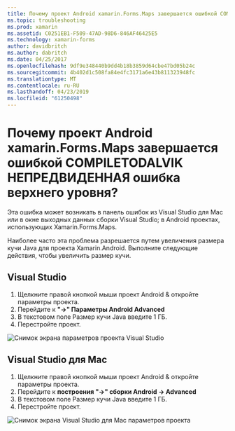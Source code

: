 ```yaml
---
title: Почему проект Android xamarin.Forms.Maps завершается ошибкой COMPILETODALVIK НЕПРЕДВИДЕННАЯ ошибка верхнего уровня?
ms.topic: troubleshooting
ms.prod: xamarin
ms.assetid: C0251EB1-F509-47AD-98D6-846AF46425E5
ms.technology: xamarin-forms
author: davidbritch
ms.author: dabritch
ms.date: 04/25/2017
ms.openlocfilehash: 9df9e348440b9dd4b18b3859d64cbe47bd05b24c
ms.sourcegitcommit: 4b402d1c508fa84e4fc3171a6e43b811323948fc
ms.translationtype: MT
ms.contentlocale: ru-RU
ms.lasthandoff: 04/23/2019
ms.locfileid: "61250498"
---
```

# <a name="why-does-my-xamarinformsmaps-android-project-fail-with-compiletodalvik-unexpected-top-level-error"></a>Почему проект Android xamarin.Forms.Maps завершается ошибкой COMPILETODALVIK НЕПРЕДВИДЕННАЯ ошибка верхнего уровня?

Эта ошибка может возникать в панель ошибок из Visual Studio для Mac или в окне выходных данных сборки Visual Studio; в Android проектах, использующих Xamarin.Forms.Maps.

Наиболее часто эта проблема разрешается путем увеличения размера кучи Java для проекта Xamarin.Android. Выполните следующие действия, чтобы увеличить размер кучи.

## <a name="visual-studio"></a>Visual Studio

1. Щелкните правой кнопкой мыши проект Android & откройте параметры проекта.
2. Перейдите к **"->" Параметры Android Advanced**
3. В текстовом поле Размер кучи Java введите 1 ГБ.
4. Перестройте проект.

![Снимок экрана параметров проекта Visual Studio](maps-compiletodalvik-error-images/vsjavaheap.png "Android параметры сборки в Visual Studio")

## <a name="visual-studio-for-mac"></a>Visual Studio для Mac

1.  Щелкните правой кнопкой мыши проект Android & откройте параметры проекта.
2.  Перейдите к **построения "->" сборки Android -> Advanced**
3.  В текстовом поле Размер кучи Java введите 1 ГБ.
4.  Перестройте проект.  

![Снимок экрана Visual Studio для Mac параметров проекта](maps-compiletodalvik-error-images/xsjavaheap.png "Android параметры сборки в Visual Studio для Mac")

